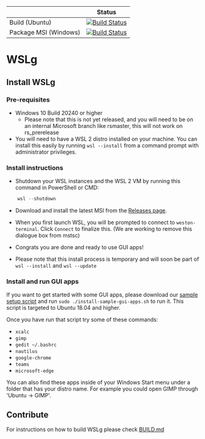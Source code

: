
|  | Status | 
| :------ | :------: | 
| Build (Ubuntu) | [![Build Status](https://microsoft.visualstudio.com/DxgkLinux/_apis/build/status/wslg?branchName=master&jobName=Build%20(Ubuntu))](https://microsoft.visualstudio.com/DxgkLinux/_build/latest?definitionId=55786&branchName=master) |
| Package MSI (Windows) | [![Build Status](https://microsoft.visualstudio.com/DxgkLinux/_apis/build/status/wslg?branchName=master&jobName=Package%20(Windows))](https://microsoft.visualstudio.com/DxgkLinux/_build/latest?definitionId=55786&branchName=master) |
# WSLg

## Install WSLg

### Pre-requisites

- Windows 10 Build 20240 or higher
   - Please note that this is not yet released, and you will need to be on an internal Microsoft branch like rsmaster, this will not work on rs_prerelease
- You will need to have a WSL 2 distro installed on your machine. You can install this easily by running `wsl --install` from a command prompt with administrator privileges.

### Install instructions

* Shutdown your WSL instances and the WSL 2 VM by running this command in PowerShell or CMD:

```powershell
    wsl --shutdown
```

* Download and install the latest MSI from the [Releases page](https://github.com/microsoft/wslg/releases). 

* When you first launch WSL, you will be prompted to connect to `weston-terminal`. Click `Connect` to finalize this. (We are working to remove this dialogue box from mstsc)

* Congrats you are done and ready to use GUI apps! 

* Please note that this install process is temporary and will soon be part of `wsl --install` and `wsl --update`

### Install and run GUI apps

If you want to get started with some GUI apps, please download our [sample setup script](./docs/install-sample-gui-apps.sh) and run `sudo ./install-sample-gui-apps.sh` to run it. This script is targeted to Ubuntu 18.04 and higher.

Once you have run that script try some of these commands: 
* `xcalc` 
* `gimp`
* `gedit ~/.bashrc` 
* `nautilus`
* `google-chrome`
* `teams`
* `microsoft-edge`

You can also find these apps inside of your Windows Start menu under a folder that has your distro name. For example you could open GIMP through 'Ubuntu -> GIMP'. 

## Contribute

For instructions on how to build WSLg please check [BUILD.md](./config/BUILD.md)
